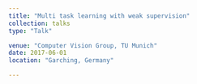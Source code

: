 ```yaml
---
title: "Multi task learning with weak supervision"
collection: talks
type: "Talk"

venue: "Computer Vision Group, TU Munich"
date: 2017-06-01
location: "Garching, Germany"

---
```


